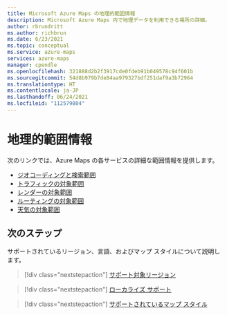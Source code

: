 ```yaml
---
title: Microsoft Azure Maps の地理的範囲情報
description: Microsoft Azure Maps 内で地理データを利用できる場所の詳細。
author: rbrundritt
ms.author: richbrun
ms.date: 6/23/2021
ms.topic: conceptual
ms.service: azure-maps
services: azure-maps
manager: cpendle
ms.openlocfilehash: 321888d2b2f3917cde0fdeb91b049578c94f601b
ms.sourcegitcommit: 54d8b979b7de84aa979327bdf251daf9a3b72964
ms.translationtype: HT
ms.contentlocale: ja-JP
ms.lasthandoff: 06/24/2021
ms.locfileid: "112579804"
---
```

# <a name="geographic-coverage-information"></a>地理的範囲情報

次のリンクでは、Azure Maps の各サービスの詳細な範囲情報を提供します。

* [ジオコーディングと検索範囲](geocoding-coverage.md)
* [トラフィックの対象範囲](traffic-coverage.md)
* [レンダーの対象範囲](render-coverage.md)
* [ルーティングの対象範囲](routing-coverage.md)
* [天気の対象範囲](weather-coverage.md)

## <a name="next-steps"></a>次のステップ

サポートされているリージョン、言語、およびマップ スタイルについて説明します。

> [!div class="nextstepaction"]
> [サポート対象リージョン](about-azure-maps.md#supported-regions)

> [!div class="nextstepaction"]
> [ローカライズ サポート](supported-languages.md)

> [!div class="nextstepaction"]
> [サポートされているマップ スタイル](supported-map-styles.md)
